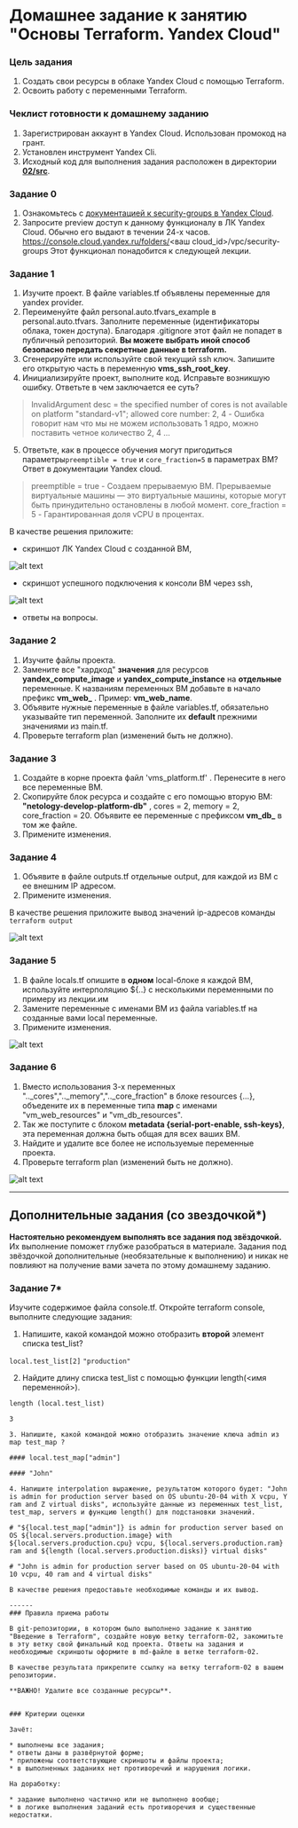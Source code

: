 # Домашнее задание к занятию "Основы Terraform. Yandex Cloud"

### Цель задания

1. Создать свои ресурсы в облаке Yandex Cloud с помощью Terraform.
2. Освоить работу с переменными Terraform.


### Чеклист готовности к домашнему заданию

1. Зарегистрирован аккаунт в Yandex Cloud. Использован промокод на грант.
2. Установлен инструмент Yandex Cli.
3. Исходный код для выполнения задания расположен в директории [**02/src**](https://github.com/netology-code/ter-homeworks/tree/main/02/src).


### Задание 0

1. Ознакомьтесь с [документацией к security-groups в Yandex Cloud](https://cloud.yandex.ru/docs/vpc/concepts/security-groups?from=int-console-help-center-or-nav).
2. Запросите preview доступ к данному функционалу в ЛК Yandex Cloud. Обычно его выдают в течении 24-х часов.
https://console.cloud.yandex.ru/folders/<ваш cloud_id>/vpc/security-groups
Этот функционал понадобится к следующей лекции. 


### Задание 1

1. Изучите проект. В файле variables.tf объявлены переменные для yandex provider.
2. Переименуйте файл personal.auto.tfvars_example в personal.auto.tfvars. Заполните переменные (идентификаторы облака, токен доступа). Благодаря .gitignore этот файл не попадет в публичный репозиторий. **Вы можете выбрать иной способ безопасно передать секретные данные в terraform.**
3. Сгенерируйте или используйте свой текущий ssh ключ. Запишите его открытую часть в переменную **vms_ssh_root_key**.
4. Инициализируйте проект, выполните код. Исправьте возникшую ошибку. Ответьте в чем заключается ее суть?

> InvalidArgument desc = the specified number of cores is not available on platform "standard-v1"; allowed core number: 2, 4 - Ошибка говорит нам что мы не можем использовать 1 ядро, можно поставить четное количество 2, 4 ...

5. Ответьте, как в процессе обучения могут пригодиться параметры```preemptible = true``` и ```core_fraction=5``` в параметрах ВМ? Ответ в документации Yandex cloud.

> preemptible = true - Создаем прерываемую ВМ. Прерываемые виртуальные машины — это виртуальные машины, которые могут быть принудительно остановлены в любой момент. 
> core_fraction = 5 - Гарантированная доля vCPU в процентах.

В качестве решения приложите:
- скриншот ЛК Yandex Cloud с созданной ВМ,

![alt text](/terraform/02/images/2023-04-04_16-03-26.png)

- скриншот успешного подключения к консоли ВМ через ssh,

![alt text](/terraform/02/images/2023-04-04_16-05-12.png)

- ответы на вопросы.


### Задание 2

1. Изучите файлы проекта.
2. Замените все "хардкод" **значения** для ресурсов **yandex_compute_image** и **yandex_compute_instance** на **отдельные** переменные. К названиям переменных ВМ добавьте в начало префикс **vm_web_** .  Пример: **vm_web_name**.
2. Объявите нужные переменные в файле variables.tf, обязательно указывайте тип переменной. Заполните их **default** прежними значениями из main.tf. 
3. Проверьте terraform plan (изменений быть не должно). 


### Задание 3

1. Создайте в корне проекта файл 'vms_platform.tf' . Перенесите в него все переменные ВМ.
2. Скопируйте блок ресурса и создайте с его помощью вторую ВМ: **"netology-develop-platform-db"** ,  cores  = 2, memory = 2, core_fraction = 20. Объявите ее переменные с префиксом **vm_db_** в том же файле.
3. Примените изменения.


### Задание 4

1. Объявите в файле outputs.tf отдельные output, для каждой из ВМ с ее внешним IP адресом.
2. Примените изменения.

В качестве решения приложите вывод значений ip-адресов команды ```terraform output```

![alt text](/terraform/02/images/2023-04-04_17-48-05.png)

### Задание 5

1. В файле locals.tf опишите в **одном** local-блоке я каждой ВМ, используйте интерполяцию ${..} с несколькими переменными по примеру из лекции.им
2. Замените переменные с именами ВМ из файла variables.tf на созданные вами local переменные.
3. Примените изменения.

![alt text](/terraform/02/images/2023-04-07_16-10.png)

### Задание 6

1. Вместо использования 3-х переменных  ".._cores",".._memory",".._core_fraction" в блоке  resources {...}, объедените их в переменные типа **map** с именами "vm_web_resources" и "vm_db_resources".
2. Так же поступите с блоком **metadata {serial-port-enable, ssh-keys}**, эта переменная должна быть общая для всех ваших ВМ.
3. Найдите и удалите все более не используемые переменные проекта.
4. Проверьте terraform plan (изменений быть не должно).

![alt text](/terraform/02/images/2023-04-07_16-46.png)

------

## Дополнительные задания (со звездочкой*)

**Настоятельно рекомендуем выполнять все задания под звёздочкой.**   
Их выполнение поможет глубже разобраться в материале. Задания под звёздочкой дополнительные (необязательные к выполнению) и никак не повлияют на получение вами зачета по этому домашнему заданию. 

### Задание 7*

Изучите содержимое файла console.tf. Откройте terraform console, выполните следующие задания: 

1. Напишите, какой командой можно отобразить **второй** элемент списка test_list?

``` local.test_list[2] ```
``` "production" ```

2. Найдите длину списка test_list с помощью функции length(<имя переменной>).

``` length (local.test_list) ```

``` 3 ```
```
3. Напишите, какой командой можно отобразить значение ключа admin из map test_map ?

#### local.test_map["admin"]

#### "John"

4. Напишите interpolation выражение, результатом которого будет: "John is admin for production server based on OS ubuntu-20-04 with X vcpu, Y ram and Z virtual disks", используйте данные из переменных test_list, test_map, servers и функцию length() для подстановки значений.

# "${local.test_map["admin"]} is admin for production server based on OS ${local.servers.production.image} with ${local.servers.production.cpu} vcpu, ${local.servers.production.ram} ram and ${length (local.servers.production.disks)} virtual disks"

# "John is admin for production server based on OS ubuntu-20-04 with 10 vcpu, 40 ram and 4 virtual disks"

В качестве решения предоставьте необходимые команды и их вывод.

------
### Правила приема работы

В git-репозитории, в котором было выполнено задание к занятию "Введение в Terraform", создайте новую ветку terraform-02, закомитьте в эту ветку свой финальный код проекта. Ответы на задания и необходимые скриншоты оформите в md-файле в ветке terraform-02.

В качестве результата прикрепите ссылку на ветку terraform-02 в вашем репозитории.

**ВАЖНО! Удалите все созданные ресурсы**.


### Критерии оценки

Зачёт:

* выполнены все задания;
* ответы даны в развёрнутой форме;
* приложены соответствующие скриншоты и файлы проекта;
* в выполненных заданиях нет противоречий и нарушения логики.

На доработку:

* задание выполнено частично или не выполнено вообще;
* в логике выполнения заданий есть противоречия и существенные недостатки. 
